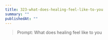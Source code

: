 ```yaml
---
title: 323-what-does-healing-feel-like-to-you
summary: ""
publishedAt: ""
---
```


> Prompt: What does healing feel like to you

